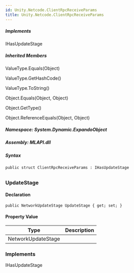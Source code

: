 ```yaml
---  
id: Unity.Netcode.ClientRpcReceiveParams  
title: Unity.Netcode.ClientRpcReceiveParams  
---
```


<div class="markdown level0 summary">

</div>

<div class="markdown level0 conceptual">

</div>

<div classs="implements">

##### Implements

<div>

IHasUpdateStage

</div>

</div>

<div class="inheritedMembers">

##### Inherited Members

<div>

ValueType.Equals(Object)

</div>

<div>

ValueType.GetHashCode()

</div>

<div>

ValueType.ToString()

</div>

<div>

Object.Equals(Object, Object)

</div>

<div>

Object.GetType()

</div>

<div>

Object.ReferenceEquals(Object, Object)

</div>

</div>

##### **Namespace**: System.Dynamic.ExpandoObject

##### **Assembly**: MLAPI.dll

##### Syntax

``` lang-csharp
public struct ClientRpcReceiveParams : IHasUpdateStage
```

## 

### UpdateStage

<div class="markdown level1 summary">

</div>

<div class="markdown level1 conceptual">

</div>

#### Declaration

``` lang-csharp
public NetworkUpdateStage UpdateStage { get; set; }
```

#### Property Value

| Type               | Description |
|--------------------|-------------|
| NetworkUpdateStage |             |

### Implements

<div>

IHasUpdateStage

</div>
